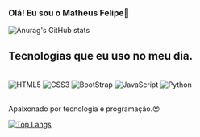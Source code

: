 ### Olá! Eu sou o Matheus Felipe🤙

![Anurag's GitHub stats](https://github-readme-stats.vercel.app/api?username=Matheusfelp22&show_icons=true&theme=dracula)

## Tecnologias que eu uso no meu dia.

<div style="display: inline_block"><br>
<img align="center" alt= "HTML5" src="https://img.shields.io/badge/HTML5-E34F26?style=for-the-badge&logo=html5&logoColor=white">
</img>
<img align="center" alt= "CSS3" src="https://img.shields.io/badge/CSS3-1572B6?style=for-the-badge&logo=css3&logoColor=white">
</img>
<img align="center" alt= "BootStrap" src="https://img.shields.io/badge/Bootstrap-563D7C?style=for-the-badge&logo=bootstrap&logoColor=white">
</img>
<img align="center" alt= "JavaScript" src="https://img.shields.io/badge/JavaScript-F7DF1E?style=for-the-badge&logo=javascript&logoColor=black">
</img>
<img align="center" alt= "Python" src="https://img.shields.io/badge/Python-3776AB?style=for-the-badge&logo=python&logoColor=white">
</img>
</div>

</div><br>

Apaixonado por tecnologia e programação.😍

[![Top Langs](https://github-readme-stats.vercel.app/api/top-langs/?username=Matheusfelp22&layout=compact)](https://github.com/anuraghazra/github-readme-stats)
